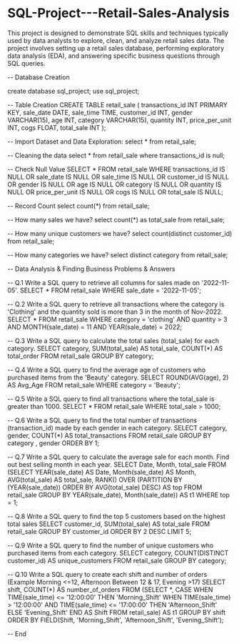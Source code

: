 # SQL-Project---Retail-Sales-Analysis
This project is designed to demonstrate SQL skills and techniques typically used by data analysts to explore, clean, and analyze retail sales data. The project involves setting up a retail sales database, performing exploratory data analysis (EDA), and answering specific business questions through SQL queries.

-- Database Creation

create database sql_project;
use sql_project;


-- Table Creation
CREATE TABLE retail_sale (
    transactions_id INT PRIMARY KEY,
    sale_date DATE,
    sale_time TIME,
    customer_id INT,
    gender VARCHAR(15),
    age INT,
    category VARCHAR(15),
    quantity INT,
    price_per_unit INT,
    cogs FLOAT,
    total_sale INT
);
    
-- Import Dataset and Data Exploration:
select * from retail_sale;

-- Cleaning the data
select * from retail_sale
where transactions_id is null;

-- Check Null Value
SELECT * FROM
    retail_sale
WHERE
    transactions_id IS NULL
        OR sale_date IS NULL
        OR sale_time IS NULL
        OR customer_id IS NULL
        OR gender IS NULL
        OR age IS NULL
        OR category IS NULL
        OR quantity IS NULL
        OR price_per_unit IS NULL
        OR cogs IS NULL
        OR total_sale IS NULL;

-- Record Count
select count(*) from retail_sale;

-- How many sales we have?
select count(*) as total_sale from retail_sale;

-- How many unique customers we have?
select count(distinct customer_id) from retail_sale;

-- How many categories we have?
select distinct category from retail_sale;

-- Data Analysis & Finding Business Problems & Answers

-- Q.1 Write a SQL query to retrieve all columns for sales made on '2022-11-05'.
SELECT * FROM retail_sale
WHERE
    sale_date = '2022-11-05';

-- Q.2 Write a SQL query to retrieve all transactions where the category is 'Clothing' and the quantity sold is more than 3 in the month of Nov-2022.
SELECT *
FROM retail_sale
WHERE
    category = 'clothing' AND quantity > 3
        AND MONTH(sale_date) = 11
        AND YEAR(sale_date) = 2022;

-- Q.3 Write a SQL query to calculate the total sales (total_sale) for each category.
SELECT 
    category,
    SUM(total_sale) AS total_sale,
    COUNT(*) AS total_order
FROM
    retail_sale
GROUP BY category;

-- Q.4 Write a SQL query to find the average age of customers who purchased items from the 'Beauty' category.
SELECT 
    ROUND(AVG(age), 2) AS Avg_Age
FROM
    retail_sale
WHERE
    category = 'Beauty';

-- Q.5 Write a SQL query to find all transactions where the total_sale is greater than 1000.
SELECT *
FROM retail_sale
WHERE
    total_sale > 1000;

-- Q.6 Write a SQL query to find the total number of transactions (transaction_id) made by each gender in each category.
SELECT 
    category, gender, COUNT(*) AS total_transactions
FROM
    retail_sale
GROUP BY category , gender
ORDER BY 1;

-- Q.7 Write a SQL query to calculate the average sale for each month. Find out best selling month in each year.
SELECT Date, Month, total_sale FROM
(SELECT YEAR(sale_date) AS Date, Month(sale_date) AS Month, AVG(total_sale) AS total_sale,
RANK() OVER (PARTITION BY (YEAR(sale_date)) ORDER BY AVG(total_sale) DESC) AS top
FROM retail_sale
GROUP BY YEAR(sale_date), Month(sale_date)) AS t1
WHERE top = 1;

-- Q.8 Write a SQL query to find the top 5 customers based on the highest total sales
SELECT 
    customer_id, SUM(total_sale) AS total_sale
FROM
    retail_sale
GROUP BY customer_id
ORDER BY 2 DESC
LIMIT 5;

-- Q.9 Write a SQL query to find the number of unique customers who purchased items from each category.
SELECT 
    category, COUNT(DISTINCT customer_id) AS unique_customers
FROM
    retail_sale
GROUP BY category;
 
-- Q.10 Write a SQL query to create each shift and number of orders (Example Morning <=12, Afternoon Between 12 & 17, Evening >17)
SELECT shift, COUNT(*) AS number_of_orders
FROM
    (SELECT *,
            CASE
                WHEN TIME(sale_time) <= '12:00:00' THEN 'Morning_Shift'
                WHEN TIME(sale_time) > '12:00:00' AND TIME(sale_time) <= '17:00:00'
                THEN 'Afternoon_Shift'
                ELSE 'Evening_Shift'
            END AS Shift
    FROM retail_sale) AS t1
GROUP BY shift
ORDER BY FIELD(Shift,
        'Morning_Shift',
        'Afternoon_Shift',
        'Evening_Shift');
        
-- End 










    
